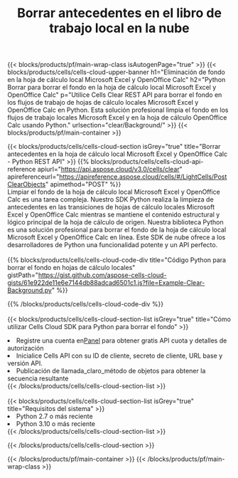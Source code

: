 ﻿---
title:  Borrar antecedentes en el libro de trabajo local en la nube
description: API y SDK en la nube para borrar el fondo en Microsoft Excel y OpenOffice Calc. Antecedentes claros sobre hojas de cálculo locales de Cells Cloud API. El SDK admite tipos de lenguajes de desarrollo. Incluyen Android, C#, Go, Java, NodeJS, Perl, PHP, Python, Ruby y Swift.
---
{{< blocks/products/pf/main-wrap-class isAutogenPage="true" >}}
{{< blocks/products/cells/cells-cloud-upper-banner h1="Eliminación de fondo en la hoja de cálculo local Microsoft Excel y OpenOffice Calc" h2="Python Borrar para borrar el fondo en la hoja de cálculo local Microsoft Excel y OpenOffice Calc" p="Utilice Cells Clear REST API para borrar el fondo en los flujos de trabajo de hojas de cálculo locales Microsoft Excel y OpenOffice Calc en Python. Esta solución profesional limpia el fondo en los flujos de trabajo locales Microsoft Excel y en la hoja de cálculo OpenOffice Calc usando Python." urlsection="clear/Background/" >}}
{{< blocks/products/pf/main-container >}}

{{< blocks/products/cells/cells-cloud-section isGrey="true" title="Borrar antecedentes en la hoja de cálculo local Microsoft Excel y OpenOffice Calc - Python REST API" >}}
{{% blocks/products/cells/cells-cloud-api-reference apiurl="https://api.aspose.cloud/v3.0/cells/clear" apireferenceurl="https://apireference.aspose.cloud/cells/#/LightCells/PostClearObjects" apimethod="POST" %}}
<br/>
Limpiar el fondo de la hoja de cálculo local Microsoft Excel y OpenOffice Calc es una tarea compleja. Nuestro SDK Python realiza la limpieza de antecedentes en las transiciones de hojas de cálculo locales Microsoft Excel y OpenOffice Calc mientras se mantiene el contenido estructural y lógico principal de la hoja de cálculo de origen. Nuestra biblioteca Python es una solución profesional para borrar el fondo de la hoja de cálculo local Microsoft Excel y OpenOffice Calc en línea. Este SDK de nube ofrece a los desarrolladores de Python una funcionalidad potente y un API perfecto.
<br/>
<br/>
{{% blocks/products/cells/cells-cloud-code-div title="Código Python para borrar el fondo en hojas de cálculo locales" gistPath="https://gist.github.com/aspose-cells-cloud-gists/61e922de11e6e7144db88adcad6501c1.js?file=Example-Clear-Background.py" %}}
  
{{% /blocks/products/cells/cells-cloud-code-div %}}
<br/>
<br/>
{{< blocks/products/cells/cells-cloud-section-list isGrey="true" title="Cómo utilizar Cells Cloud SDK para Python para borrar el fondo" >}}
<li> Registre una cuenta en<a href="https://dashboard.aspose.cloud/">Panel</a> para obtener gratis API cuota y detalles de autorización</li>
<li>Inicialice Cells API con su ID de cliente, secreto de cliente, URL base y versión API.</li>
<li>Publicación de llamada_claro_método de objetos para obtener la secuencia resultante</li>
{{< /blocks/products/cells/cells-cloud-section-list >}}
<br/>
<br/>
{{< blocks/products/cells/cells-cloud-section-list isGrey="true" title="Requisitos del sistema" >}}
<li>Python 2.7 o más reciente</li>
<li>Python 3.10 o más reciente</li>
{{< /blocks/products/cells/cells-cloud-section-list >}}

{{< /blocks/products/cells/cells-cloud-section >}}

{{< /blocks/products/pf/main-container >}}
{{< /blocks/products/pf/main-wrap-class >}}
